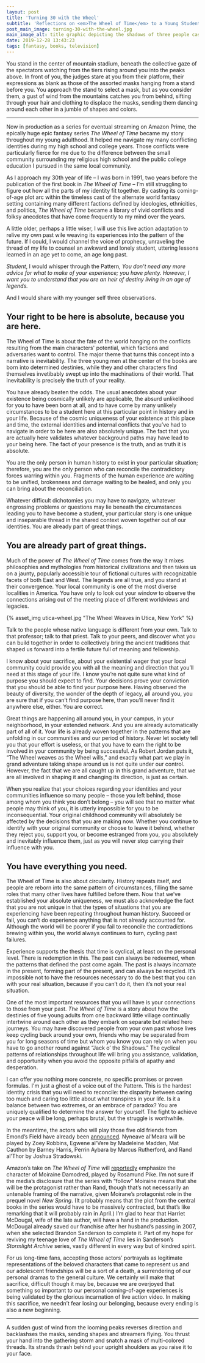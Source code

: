 ```yaml
---
layout: post
title: 'Turning 30 with the Wheel'
subtitle: 'Reflections on <em>The Wheel of Time</em> to a Young Student'
post_main_image: turning-30-with-the-wheel.jpg
main_image_alt: title graphic depicting the shadows of three people cast along a road at night
date: 2019-12-28 13:43:23
tags: [fantasy, books, television]
---
```


You stand in the center of mountain stadium, beneath the collective gaze of the spectators watching from the tiers rising around you into the peaks above. In front of you, the judges stare at you from their platform, their expressions as blank as those of the assorted masks hanging from a stand before you. You approach the stand to select a mask, but as you consider them, a gust of wind from the mountains catches you from behind, sifting through your hair and clothing to displace the masks, sending them dancing around each other in a jumble of shapes and colors.

-------

Now in production as a series for eventual streaming on Amazon Prime, the epically huge epic fantasy series *The Wheel of Time* became my story throughout my young adulthood. It helped me navigate my many conflicting identities during my high school and college years. Those conflicts were particularly fierce for me due to the difference between the small community surrounding my religious high school and the public college education I pursued in the same local community.

As I approach my 30th year of life – I was born in 1991, two years before the publication of the first book in *The Wheel of Time* – I’m still struggling to figure out how all the parts of my identity fit together. By casting its coming-of-age plot arc within the timeless cast of the alternate world fantasy setting containing many different factions defined by ideologies, ethnicities, and politics, *The Wheel of Time* became a library of vivid conflicts and folksy anecdotes that have come frequently to my mind over the years.

<!-- more -->

A little older, perhaps a little wiser, I will use this live action adaptation to relive my own past wile weaving its experiences into the pattern of the future. If I could, I would channel the voice of prophecy, unraveling the thread of my life to counsel an awkward and lonely student, uttering lessons learned in an age yet to come, an age long past.

*Student*, I would whisper through the Pattern, *You don’t need any more advice for what to make of your experience; you have plenty. However, I want you to understand that you are an heir of destiny living in an age of legends.*

And I would share with my younger self three observations.

## Your right to be here is absolute, because you are here.

The Wheel of Time is about the fate of the world hanging on the conflicts resulting from the main characters' potential, which factions and adversaries want to control. The major theme that turns this concept into a narrative is inevitability. The three young men at the center of the books are born into determined destinies, while they and other characters find themselves invetibably swept up into the machinations of their world. That inevitability is precisely the truth of your reality.

You have already beaten the odds. The usual anecdotes about your existence being cosmically unlikely are applicable, the absurd unlikelihood for you to have been born at all, and to have come by many unlikely circumstances to be a student here at this particular point in history and in your life. Because of the cosmic uniqueness of your existence at this place and time, the external identities and internal conflicts that you’ve had to navigate in order to be here are also absolutely unique. The fact that you are actually here validates whatever background paths may have lead to your being here. The fact of your presence is the truth, and as truth it is absolute.

You are the only person in human history to exist in your particular situation; therefore, you are the only person who can reconcile the contradictory forces warring within you. Fragments of the human experience are waiting to be unified, brokenness and damage waiting to be healed, and only you can bring about the reconciliation.

Whatever difficult dichotomies you may have to navigate, whatever engrossing problems or questions may lie beneath the circumstances leading you to have become a student, your particular story is one unique and inseparable thread in the shared context woven together out of our identities.
You are already part of great things.

## You are already part of great things.

Much of the power of *The Wheel of Time* comes from the way it mixes philosophies and mythologies from historical civilizations and then takes us on a jaunty, popularly accessible tour of fictional cultures with recognizable facets of both East and West. The legends are all true, and you stand at their convergence. Your local community is one of the most diverse localities in America. You have only to look out your window to observe the connections arising out of the meeting place of different worldviews and legacies.

{% asset_img utica-wheel.jpg "The Wheel Weaves in Utica, New York" %}

Talk to the people whose native language is different from your own. Talk to that professor; talk to that priest. Talk to your peers, and discover what you can build together in order to collectively bring the ancient traditions that shaped us forward into a fertile future full of meaning and fellowship.

I know about your sacrifice, about your existential wager that your local community could provide you with all the meaning and direction that you’ll need at this stage of your life. I know you’re not quite sure what kind of purpose you should expect to find. Your decisions prove your conviction that you should be able to find your purpose here. Having observed the beauty of diversity, the wonder of the depth of legacy, all around you, you are sure that if you can’t find purpose here, than you’ll never find it anywhere else, either. You are correct.

Great things are happening all around you, in your campus, in your neighborhood, in your extended network. And you are already automatically part of all of it. Your life is already woven together in the patterns that are unfolding in our communities and our period of history. Never let society tell you that your effort is useless, or that you have to earn the right to be involved in your community by being successful. As Robert Jordan puts it, “The Wheel weaves as the Wheel wills,” and exactly what part we play in grand adventure taking shape around us is not quite under our control. However, the fact that we are all caught up in this grand adventure, that we are all involved in shaping it and changing its direction, is just as certain.

When you realize that your choices regarding your identities and your communities influence so many people – those you left behind, those among whom you think you don’t belong – you will see that no matter what people may think of you, it is utterly impossible for you to be inconsequential. Your original childhood community will absolutely be affected by the decisions that you are making now. Whether you continue to identify with your original community or choose to leave it behind, whether they reject you, support you, or become estranged from you, you absolutely and inevitably influence them, just as you will never stop carrying their influence with you.

## You have everything you need.

The Wheel of Time is also about circularity. History repeats itself, and people are reborn into the same pattern of circumstances, filling the same roles that many other lives have fulfilled before them. Now that we’ve established your absolute uniqueness, we must also acknowledge the fact that you are not unique in that the types of situations that you are experiencing have been repeating throughout human history. Succeed or fail, you can’t do experience anything that is not already accounted for. Although the world will be poorer if you fail to reconcile the contradictions brewing within you, the world always continues to turn, cycling past failures.
 
Experience supports the thesis that time is cyclical, at least on the personal level. There is redemption in this. The past can always be redeemed, when the patterns that defined the past come again. The past is always incarnate in the present, forming part of the present, and can always be recycled. It’s impossible not to have the resources necessary to do the best that you can with your real situation, because if you can’t do it, then it’s not your real situation.

One of the most important resources that you will have is your connections to those from your past. *The Wheel of Time* is a story about how the destinies of five young adults from one backward little village continually intertwine around each other as they embark on separate but related hero journeys. You may have discovered people from your own past whose lives keep cycling back around your own, friends who may be separated from you for long seasons of time but whom you know you can rely on when you have to go another round against “Jack o’ the Shadows.” The cyclical patterns of relationships throughout life will bring you assistance, validation, and opportunity when you avoid the opposite pitfalls of apathy and desperation.

I can offer you nothing more concrete, no specific promises or proven formulas. I'm just a ghost of a voice out of the Pattern. This is the hardest identity crisis that you will need to reconcile: the disparity between caring too much and caring too little about what transpires in your life. Is it a balance between two extremes, or an embrace of paradox? You are uniquely qualified to determine the answer for yourself. The fight to achieve your peace will be long, perhaps brutal, but the struggle is worthwhile.

In the meantime, the actors who will play those five old friends from Emond’s Field have already been [announced](https://www.geekgirlauthority.com/amazon-wheel-of-time-tv-series-introduces-two-rivers-cast/). Nyneave al’Meara will be played by Zoey Robbins, Egwene al’Vere by Madeleine Madden, Mat Cauthon by Barney Harris, Perrin Aybara by Marcus Rutherford, and Rand al’Thor by Joshua Stradowski.

Amazon’s take on *The Wheel of Time* will [reportedly](https://io9.gizmodo.com/rosamund-pike-joins-amazons-wheel-of-time-series-as-moi-1835658617) emphasize the character of Moiraine Damodred, played by Rosamund Pike. I’m not sure if the media’s disclosure that the series with “follow” Moiraine means that she will be the protagonist rather than Rand, though that’s not necessarily an untenable framing of the narrative, given Moirane’s protagonist role in the prequel novel *New Spring*. (It probably means that the plot from the central books in the series would have to be massively contracted, but that’s like remarking that it will probably rain in April.) I’m glad to hear that Harriet McDougal, wife of the late author, will have a hand in the production. McDougal already saved our franchise after her husband’s passing in 2007, when she selected Brandon Sanderson to complete it. Part of my hope for reviving my teenage love of *The Wheel of Time* lies in Sanderson’s *Stormlight Archive* series, vastly different in every way but of kindred spirit.

For us long-time fans, accepting those actors’ portrayals as legitimate representations of the beloved characters that came to represent us and our adolescent friendships will be a sort of a death, a surrendering of our personal dramas to the general culture. We certainly will make that sacrifice, difficult though it may be, because we are overjoyed that something so important to our personal coming-of-age experiences is being validated by the glorious incarnation of live action video. In making this sacrifice, we needn’t fear losing our belonging, because every ending is also a new beginning.

-------

A sudden gust of wind from the looming peaks reverses direction and backlashses the masks, sending shapes and streamers flying. You thrust your hand into the gathering storm and snatch a mask of multi-colored threads. Its strands thrash behind your upright shoulders as you raise it to your face.